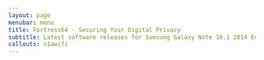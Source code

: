 ```yaml
---
layout: page
menubar: menu
title: Fortress64 - Securing Your Digital Privacy
subtitle: Latest software releases for Samsung Galaxy Note 10.1 2014 Edition (n1awifi)
callouts: n1awifi
---
```

